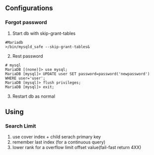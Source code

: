 ## Configurations

### Forgot password

1. Start db with skip-grant-tables


```shell
#Mariadb 
>/bin/mysqld_safe --skip-grant-tables&
```

2. Rest password

```mysql
# mysql
MariaDB [(none)]> use mysql;  
MariaDB [mysql]> UPDATE user SET password=password('newpassword') WHERE user='user';  
MariaDB [mysql]> flush privileges;   
MariaDB [mysql]> exit; 
```



3. Restart db as normal



## Using


### Search Limit

1. use cover index + child serach primary key
2. remember last index (for a continuous query)
3. lower rank for a overflow limit offset value(fail-fast return 4XX)

